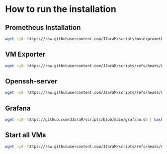 # How to run the installation

## Prometheus Installation

```bash
wget -qO- https://raw.githubusercontent.com/JJaraM/scripts/main/prometheus.sh | bash
```

## VM Exporter

```bash
wget -qO- https://raw.githubusercontent.com/JJaraM/scripts/refs/heads/main/vm_exporter.sh | bash
```

## Openssh-server
```bash
wget -qO- https://raw.githubusercontent.com/JJaraM/scripts/refs/heads/main/ssh.sh | bash
```

## Grafana

```bash
wget -qO- https://github.com/JJaraM/scripts/blob/main/grafana.sh | bash
```

## Start all VMs

```bash
wget -qO- https://raw.githubusercontent.com/JJaraM/scripts/refs/heads/main/start_vms.sh | bash
```
